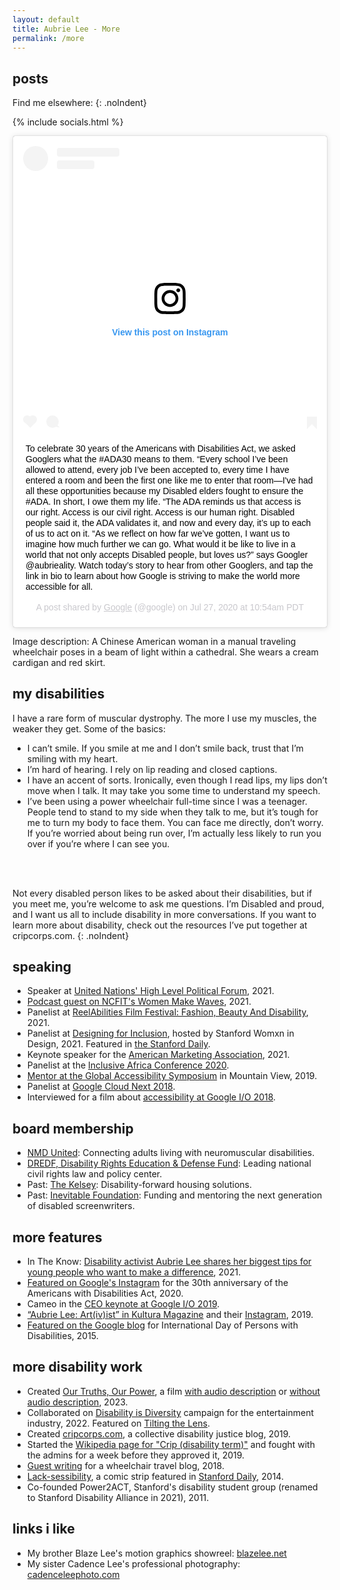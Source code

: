 ```yaml
---
layout: default
title: Aubrie Lee - More
permalink: /more
---
```


## posts
<div class="mt-container">
  <div id="mt-body" class="mt-body" role="feed">
    <div class="loading-spinner"></div>
  </div>
</div>


Find me elsewhere:
{: .noIndent}

{% include socials.html %}

<div class="centerIg">
    <blockquote class="instagram-media" data-instgrm-captioned data-instgrm-permalink="https://www.instagram.com/p/CDJ5ZNrlCmP/?utm_source=ig_embed&amp;utm_campaign=loading" data-instgrm-version="12" style=" background:#FFF; border:0; border-radius:3px; box-shadow:0 0 1px 0 rgba(0,0,0,0.5),0 1px 10px 0 rgba(0,0,0,0.15); margin: 1px; max-width:540px; min-width:326px; padding:0; width:99.375%; width:-webkit-calc(100% - 2px); width:calc(100% - 2px);">
    <div style="padding:16px;">
        <a href="https://www.instagram.com/p/CDJ5ZNrlCmP/?utm_source=ig_embed&amp;utm_campaign=loading" style=" background:#FFFFFF; line-height:0; padding:0 0; text-align:center; text-decoration:none; width:100%;" target="_blank" tabindex="0">
            <div style=" display: flex; flex-direction: row; align-items: center;">
                <div style="background-color: #F4F4F4; border-radius: 50%; flex-grow: 0; height: 40px; margin-right: 14px; width: 40px;"></div>
                <div style="display: flex; flex-direction: column; flex-grow: 1; justify-content: center;">
                    <div style=" background-color: #F4F4F4; border-radius: 4px; flex-grow: 0; height: 14px; margin-bottom: 6px; width: 100px;"></div>
                    <div style=" background-color: #F4F4F4; border-radius: 4px; flex-grow: 0; height: 14px; width: 60px;"></div>
                </div>
            </div>
            <div style="padding: 19% 0;"></div>
            <div style="display:block; height:50px; margin:0 auto 12px; width:50px;"><svg width="50px" height="50px" viewBox="0 0 60 60" version="1.1" xmlns="https://www.w3.org/2000/svg" xmlns:xlink="https://www.w3.org/1999/xlink"><g stroke="none" stroke-width="1" fill="none" fill-rule="evenodd"><g transform="translate(-511.000000, -20.000000)" fill="#000000"><g><path d="M556.869,30.41 C554.814,30.41 553.148,32.076 553.148,34.131 C553.148,36.186 554.814,37.852 556.869,37.852 C558.924,37.852 560.59,36.186 560.59,34.131 C560.59,32.076 558.924,30.41 556.869,30.41 M541,60.657 C535.114,60.657 530.342,55.887 530.342,50 C530.342,44.114 535.114,39.342 541,39.342 C546.887,39.342 551.658,44.114 551.658,50 C551.658,55.887 546.887,60.657 541,60.657 M541,33.886 C532.1,33.886 524.886,41.1 524.886,50 C524.886,58.899 532.1,66.113 541,66.113 C549.9,66.113 557.115,58.899 557.115,50 C557.115,41.1 549.9,33.886 541,33.886 M565.378,62.101 C565.244,65.022 564.756,66.606 564.346,67.663 C563.803,69.06 563.154,70.057 562.106,71.106 C561.058,72.155 560.06,72.803 558.662,73.347 C557.607,73.757 556.021,74.244 553.102,74.378 C549.944,74.521 548.997,74.552 541,74.552 C533.003,74.552 532.056,74.521 528.898,74.378 C525.979,74.244 524.393,73.757 523.338,73.347 C521.94,72.803 520.942,72.155 519.894,71.106 C518.846,70.057 518.197,69.06 517.654,67.663 C517.244,66.606 516.755,65.022 516.623,62.101 C516.479,58.943 516.448,57.996 516.448,50 C516.448,42.003 516.479,41.056 516.623,37.899 C516.755,34.978 517.244,33.391 517.654,32.338 C518.197,30.938 518.846,29.942 519.894,28.894 C520.942,27.846 521.94,27.196 523.338,26.654 C524.393,26.244 525.979,25.756 528.898,25.623 C532.057,25.479 533.004,25.448 541,25.448 C548.997,25.448 549.943,25.479 553.102,25.623 C556.021,25.756 557.607,26.244 558.662,26.654 C560.06,27.196 561.058,27.846 562.106,28.894 C563.154,29.942 563.803,30.938 564.346,32.338 C564.756,33.391 565.244,34.978 565.378,37.899 C565.522,41.056 565.552,42.003 565.552,50 C565.552,57.996 565.522,58.943 565.378,62.101 M570.82,37.631 C570.674,34.438 570.167,32.258 569.425,30.349 C568.659,28.377 567.633,26.702 565.965,25.035 C564.297,23.368 562.623,22.342 560.652,21.575 C558.743,20.834 556.562,20.326 553.369,20.18 C550.169,20.033 549.148,20 541,20 C532.853,20 531.831,20.033 528.631,20.18 C525.438,20.326 523.257,20.834 521.349,21.575 C519.376,22.342 517.703,23.368 516.035,25.035 C514.368,26.702 513.342,28.377 512.574,30.349 C511.834,32.258 511.326,34.438 511.181,37.631 C511.035,40.831 511,41.851 511,50 C511,58.147 511.035,59.17 511.181,62.369 C511.326,65.562 511.834,67.743 512.574,69.651 C513.342,71.625 514.368,73.296 516.035,74.965 C517.703,76.634 519.376,77.658 521.349,78.425 C523.257,79.167 525.438,79.673 528.631,79.82 C531.831,79.965 532.853,80.001 541,80.001 C549.148,80.001 550.169,79.965 553.369,79.82 C556.562,79.673 558.743,79.167 560.652,78.425 C562.623,77.658 564.297,76.634 565.965,74.965 C567.633,73.296 568.659,71.625 569.425,69.651 C570.167,67.743 570.674,65.562 570.82,62.369 C570.966,59.17 571,58.147 571,50 C571,41.851 570.966,40.831 570.82,37.631"></path></g></g></g></svg></div>
            <div style="padding-top: 8px;">
                <div style=" color:#3897f0; font-family:Arial,sans-serif; font-size:14px; font-style:normal; font-weight:550; line-height:18px;"> View this post on Instagram</div>
            </div>
            <div style="padding: 12.5% 0;"></div>
            <div style="display: flex; flex-direction: row; margin-bottom: 14px; align-items: center;">
                <div>
                    <div style="background-color: #F4F4F4; border-radius: 50%; height: 12.5px; width: 12.5px; transform: translateX(0px) translateY(7px);"></div>
                    <div style="background-color: #F4F4F4; height: 12.5px; transform: rotate(-45deg) translateX(3px) translateY(1px); width: 12.5px; flex-grow: 0; margin-right: 14px; margin-left: 2px;"></div>
                    <div style="background-color: #F4F4F4; border-radius: 50%; height: 12.5px; width: 12.5px; transform: translateX(9px) translateY(-18px);"></div>
                </div>
                <div style="margin-left: 8px;">
                    <div style=" background-color: #F4F4F4; border-radius: 50%; flex-grow: 0; height: 20px; width: 20px;"></div>
                    <div style=" width: 0; height: 0; border-top: 2px solid transparent; border-left: 6px solid #f4f4f4; border-bottom: 2px solid transparent; transform: translateX(16px) translateY(-4px) rotate(30deg)"></div>
                </div>
                <div style="margin-left: auto;">
                    <div style=" width: 0px; border-top: 8px solid #F4F4F4; border-right: 8px solid transparent; transform: translateY(16px);"></div>
                    <div style=" background-color: #F4F4F4; flex-grow: 0; height: 12px; width: 16px; transform: translateY(-4px);"></div>
                    <div style=" width: 0; height: 0; border-top: 8px solid #F4F4F4; border-left: 8px solid transparent; transform: translateY(-4px) translateX(8px);"></div>
                </div>
            </div>
        </a>
        <p style=" margin:8px 0 0 0; padding:0 4px;"> <a href="https://www.instagram.com/p/CDJ5ZNrlCmP/?utm_source=ig_embed&amp;utm_campaign=loading" style=" color:#000; font-family:Arial,sans-serif; font-size:14px; font-style:normal; font-weight:normal; line-height:17px; text-decoration:none; word-wrap:break-word;" target="_blank" tabindex="0">To celebrate 30 years of the Americans with Disabilities Act, we asked Googlers what the #ADA30 means to them. “Every school I’ve been allowed to attend, every job I’ve been accepted to, every time I have entered a room and been the first one like me to enter that room—I&#39;ve had all these opportunities because my Disabled elders fought to ensure the #ADA. In short, I owe them my life. “The ADA reminds us that access is our right. Access is our civil right. Access is our human right. Disabled people said it, the ADA validates it, and now and every day, it’s up to each of us to act on it. “As we reflect on how far we’ve gotten, I want us to imagine how much further we can go. What would it be like to live in a world that not only accepts Disabled people, but loves us?” says Googler @aubrieality. Watch today’s story to hear from other Googlers, and tap the link in bio to learn about how Google is striving to make the world more accessible for all.</a></p>
        <p style=" color:#c9c8cd; font-family:Arial,sans-serif; font-size:14px; line-height:17px; margin-bottom:0; margin-top:8px; overflow:hidden; padding:8px 0 7px; text-align:center; text-overflow:ellipsis; white-space:nowrap;">A post shared by <a href="https://www.instagram.com/google/?utm_source=ig_embed&amp;utm_campaign=loading" style=" color:#c9c8cd; font-family:Arial,sans-serif; font-size:14px; font-style:normal; font-weight:normal; line-height:17px;" target="_blank" tabindex="0"> Google</a> (@google) on <time style=" font-family:Arial,sans-serif; font-size:14px; line-height:17px;" datetime="2020-07-27T17:54:20+00:00">Jul 27, 2020 at 10:54am PDT</time></p>
    </div>
    </blockquote>
</div>
<script async src="https://www.instagram.com/embed.js"></script>

<p class="centeredText noIndent altText">Image description: A Chinese American woman in a manual traveling wheelchair poses in a beam of light within a cathedral. She wears a cream cardigan and red skirt.</p>

## my disabilities
I have a rare form of muscular dystrophy. The more I use my muscles, the weaker they get. Some of the basics:

- I can’t smile. If you smile at me and I don’t smile back, trust that I’m smiling with my heart.
- I’m hard of hearing. I rely on lip reading and closed captions.
- I have an accent of sorts. Ironically, even though I read lips, my lips don’t move when I talk. It may take you some time to understand my speech.
- I’ve been using a power wheelchair full-time since I was a teenager. People tend to stand to my side when they talk to me, but it’s tough for me to turn my body to face them. You can face me directly, don’t worry. If you’re worried about being run over, I’m actually less likely to run you over if you’re where I can see you.
<br>
<br>

Not every disabled person likes to be asked about their disabilities, but if you meet me, you’re welcome to ask me questions. I’m Disabled and proud, and I want us all to include disability in more conversations. If you want to learn more about disability, check out the resources I’ve put together at cripcorps.com.
{: .noIndent}

## speaking
- Speaker at <a href="https://sustainabledevelopment.un.org/index.php?page=view&type=20000&nr=7770&menu=2993" target="_blank" tabindex="0">United Nations' High Level Political Forum</a>, 2021.
- <a href="https://aubrielee.com/ncfitpodcast" target="_blank" tabindex="0">Podcast guest on NCFIT's Women Make Waves</a>, 2021.
- Panelist at <a href="https://reelabilities.org/newyork/guest/aubrie-lee/" target="_blank" tabindex="0">ReelAbilities Film Festival: Fashion, Beauty And Disability</a>, 2021.
- Panelist at <a href="https://stanfordwomenindesign.com/speakers" target="_blank" tabindex="0">Designing for Inclusion</a>, hosted by Stanford Womxn in Design, 2021. Featured in <a href="https://t.co/BMnb59nEfw?amp=1">the Stanford Daily</a>.
- Keynote speaker for the <a href="https://www.amatriangle.org/event/disabilities-matter-making-inclusive-marketing/" target="_blank" tabindex="0">American Marketing Association</a>, 2021.
- Panelist at the <a href="https://www.inclusiveafrica.org/conference" target="_blank" tabindex="0">Inclusive Africa Conference 2020</a>.
- <a href="https://dmtalliance.com/aubrie-lee/" target="_blank" tabindex="0">Mentor at the Global Accessibility Symposium</a> in Mountain View, 2019.
- Panelist at <a href="https://cloud.withgoogle.com/next18/sf/speakers/speaker/7D4365A4812A83EF" target="_blank" tabindex="0">Google Cloud Next 2018</a>.
- Interviewed for a film about <a href="https://youtu.be/tAGs7Vc1rm8?t=1m8s" target="_blank" tabindex="0">accessibility at Google I/O 2018</a>.

## board membership
- [NMD United](https://www.nmdunited.org/our-board): Connecting adults living with neuromuscular disabilities.
- [DREDF, Disability Rights Education & Defense Fund](https://dredf.org/about-us/people/aubrie-lee/): Leading national civil rights law and policy center.
- Past: [The Kelsey](https://thekelsey.org/about/): Disability-forward housing solutions.
- Past: [Inevitable Foundation](https://inevitable.foundation): Funding and mentoring the next generation of disabled screenwriters.

## more features
- In The Know: <a href="https://www.intheknow.com/post/aubrie-lee-google-crip-corps/">Disability activist Aubrie Lee shares her biggest tips for young people who want to make a difference</a>, 2021.
- <a href="https://www.instagram.com/p/CDJ5ZNrlCmP/" target="_blank" tabindex="0">Featured on Google's Instagram</a> for the 30th anniversary of the Americans with Disabilities Act, 2020.
- Cameo in the <a href="https://www.youtube.com/watch?v=TQSaPsKHPqs&feature=youtu.be&t=2710" target="_blank" tabindex="0">CEO keynote at Google I/O 2019</a>.
- <a href="https://www.kulturamag.com/article/aubrie-lee" target="_blank" tabindex="0">“Aubrie Lee: Art(iv)ist” in Kultura Magazine</a> and their <a href="https://www.instagram.com/p/BtgYf3fnC1o/" target="_blank" tabindex="0">Instagram</a>, 2019.
- <a href="https://www.blog.google/topics/google-org/on-idpd-working-toward-more-accessible/" target="_blank" tabindex="0">Featured on the Google blog</a> for International Day of Persons with Disabilities, 2015.

## more disability work
- Created [Our Truths, Our Power](https://blog.google/inside-google/life-at-google/disability-pride-month-2023/), a film [with audio description](https://youtu.be/LojBpZ_CpRY) or [without audio description](https://youtu.be/mof8iaLz4mk), 2023.
- Collaborated on <a href="https://disabilityisdiversity.com/team" target="_blank" tabindex="0">Disability is Diversity</a> campaign for the entertainment industry, 2022. Featured on <a href="https://tiltingthelens.com/2022/10/01/the-campaign-calling-for-disabled-representation-in-film-tv/" target="_blank" tabindex="0">Tilting the Lens</a>.
- Created <a href="https://www.cripcorps.com/" target="_blank" tabindex="0">cripcorps.com</a>, a collective disability justice blog, 2019.
- Started the <a href="https://en.wikipedia.org/wiki/Crip_(disability_term)" target="_blank" tabindex="0">Wikipedia page for "Crip (disability term)"</a> and fought with the admins for a week before they approved it, 2019.
- <a href="https://www.curbfreewithcorylee.com/2018/05/23/san-francisco-citypass/" target="_blank" tabindex="0">Guest writing</a> for a wheelchair travel blog, 2018.
- <a href="https://web.archive.org/web/20151029174749/http://static.stanford.edu/2014/09/29/lack-sessibility-at-stanford/" target="_blank" tabindex="0"><span class="pieceTitle">Lack-sessibility</span></a>, a comic strip featured in <a href="https://web.archive.org/web/20170311212720/http://www.stanforddaily.com/an-overlooked-minority-disabled-students-discuss-shortfall-in-support/" target="_blank" tabindex="0">Stanford Daily</a>, 2014.
- Co-founded Power2ACT, Stanford's disability student group (renamed to Stanford Disability Alliance in 2021), 2011.

## links i like
- My brother Blaze Lee's motion graphics showreel: [blazelee.net](https://blazelee.net/)
- My sister Cadence Lee's professional photography: [cadenceleephoto.com](https://www.cadenceleephoto.com/)
